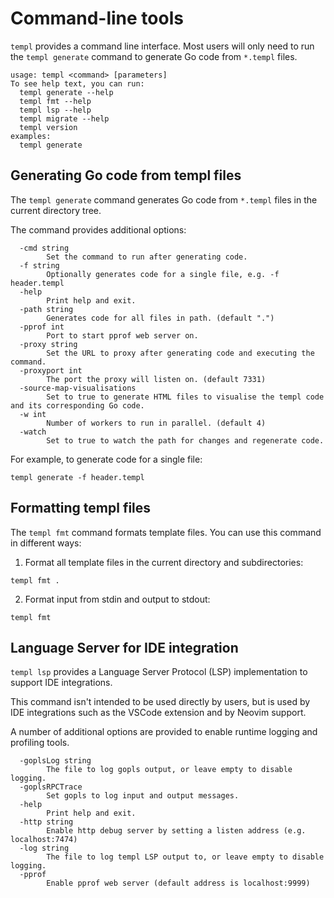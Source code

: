 # Command-line tools

`templ` provides a command line interface. Most users will only need to run the `templ generate` command to generate Go code from `*.templ` files.

```
usage: templ <command> [parameters]
To see help text, you can run:
  templ generate --help
  templ fmt --help
  templ lsp --help
  templ migrate --help
  templ version
examples:
  templ generate
```

## Generating Go code from templ files

The `templ generate` command generates Go code from `*.templ` files in the current directory tree.

The command provides additional options:

```
  -cmd string
        Set the command to run after generating code.
  -f string
        Optionally generates code for a single file, e.g. -f header.templ
  -help
        Print help and exit.
  -path string
        Generates code for all files in path. (default ".")
  -pprof int
        Port to start pprof web server on.
  -proxy string
        Set the URL to proxy after generating code and executing the command.
  -proxyport int
        The port the proxy will listen on. (default 7331)
  -source-map-visualisations
        Set to true to generate HTML files to visualise the templ code and its corresponding Go code.
  -w int
        Number of workers to run in parallel. (default 4)
  -watch
        Set to true to watch the path for changes and regenerate code.
```

For example, to generate code for a single file:

```
templ generate -f header.templ
```

## Formatting templ files

The `templ fmt` command formats template files. You can use this command in different ways:

1. Format all template files in the current directory and subdirectories:

```
templ fmt .
```

2. Format input from stdin and output to stdout:

```
templ fmt
```

## Language Server for IDE integration

`templ lsp` provides a Language Server Protocol (LSP) implementation to support IDE integrations.

This command isn't intended to be used directly by users, but is used by IDE integrations such as the VSCode extension and by Neovim support.

A number of additional options are provided to enable runtime logging and profiling tools.

```
  -goplsLog string
        The file to log gopls output, or leave empty to disable logging.
  -goplsRPCTrace
        Set gopls to log input and output messages.
  -help
        Print help and exit.
  -http string
        Enable http debug server by setting a listen address (e.g. localhost:7474)
  -log string
        The file to log templ LSP output to, or leave empty to disable logging.
  -pprof
        Enable pprof web server (default address is localhost:9999)
```

